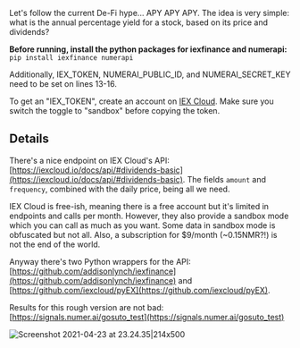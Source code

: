 Let's follow the current De-Fi hype... APY APY APY. The idea is very simple: what is the annual percentage yield for a stock, based on its price and dividends?

**Before running, install the python packages for iexfinance and numerapi:** `pip install iexfinance numerapi`

Additionally, IEX_TOKEN, NUMERAI_PUBLIC_ID, and NUMERAI_SECRET_KEY need to be set on lines 13-16.

To get an "IEX_TOKEN", create an account on [IEX Cloud](https://iexcloud.io/). Make sure you switch the toggle to "sandbox" before copying the token.

## Details
There's a nice endpoint on IEX Cloud's API: [https://iexcloud.io/docs/api/#dividends-basic](https://iexcloud.io/docs/api/#dividends-basic). The fields `amount` and `frequency`, combined with the daily price, being all we need.

IEX Cloud is free-ish, meaning there is a free account but it's limited in endpoints and calls per month. However, they also provide a sandbox mode which you can call as much as you want. Some data in sandbox mode is obfuscated but not all. Also, a subscription for $9/month (~0.15NMR?!) is not the end of the world.

Anyway there's two Python wrappers for the API: [https://github.com/addisonlynch/iexfinance](https://github.com/addisonlynch/iexfinance) and [https://github.com/iexcloud/pyEX](https://github.com/iexcloud/pyEX).

Results for this rough version are not bad: [https://signals.numer.ai/gosuto_test](https://signals.numer.ai/gosuto_test)

![Screenshot 2021-04-23 at 23.24.35|214x500](https://forum.numer.ai/uploads/default/optimized/1X/795a9d06cf177448114f8eb10ce8ca1768570dd6_2_321x750.png)
